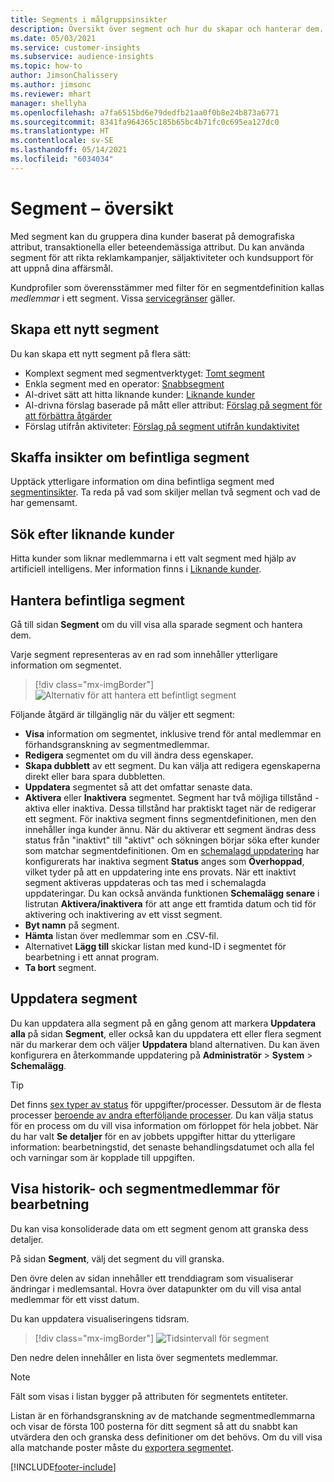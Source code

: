 ```yaml
---
title: Segments i målgruppsinsikter
description: Översikt över segment och hur du skapar och hanterar dem.
ms.date: 05/03/2021
ms.service: customer-insights
ms.subservice: audience-insights
ms.topic: how-to
author: JimsonChalissery
ms.author: jimsonc
ms.reviewer: mhart
manager: shellyha
ms.openlocfilehash: a7fa6515bd6e79dedfb21aa0f0b8e24b873a6771
ms.sourcegitcommit: 8341fa964365c185b65bc4b71fc0c695ea127dc0
ms.translationtype: HT
ms.contentlocale: sv-SE
ms.lasthandoff: 05/14/2021
ms.locfileid: "6034034"
---
```

# <a name="segments-overview"></a>Segment – översikt

Med segment kan du gruppera dina kunder baserat på demografiska attribut, transaktionella eller beteendemässiga attribut. Du kan använda segment för att rikta reklamkampanjer, säljaktiviteter och kundsupport för att uppnå dina affärsmål.

Kundprofiler som överensstämmer med filter för en segmentdefinition kallas *medlemmar* i ett segment. Vissa [servicegränser](service-limits.md) gäller.

## <a name="create-a-new-segment"></a>Skapa ett nytt segment

Du kan skapa ett nytt segment på flera sätt: 

- Komplext segment med segmentverktyget: [Tomt segment](segment-builder.md#create-a-new-segment)
- Enkla segment med en operator: [Snabbsegment](segment-builder.md#quick-segments)
- AI-drivet sätt att hitta liknande kunder: [Liknande kunder](find-similar-customer-segments.md)
- AI-drivna förslag baserade på mått eller attribut: [Förslag på segment för att förbättra åtgärder](suggested-segments.md)
- Förslag utifrån aktiviteter: [Förslag på segment utifrån kundaktivitet](suggested-segments-activity.md)

## <a name="get-insights-on-existing-segments"></a>Skaffa insikter om befintliga segment

Upptäck ytterligare information om dina befintliga segment med [segmentinsikter](segment-insights.md). Ta reda på vad som skiljer mellan två segment och vad de har gemensamt.

## <a name="find-similar-customers"></a>Sök efter liknande kunder

Hitta kunder som liknar medlemmarna i ett valt segment med hjälp av artificiell intelligens. Mer information finns i [Liknande kunder](find-similar-customer-segments.md).

## <a name="manage-existing-segments"></a>Hantera befintliga segment

Gå till sidan **Segment** om du vill visa alla sparade segment och hantera dem.

Varje segment representeras av en rad som innehåller ytterligare information om segmentet.

> [!div class="mx-imgBorder"]
> ![Alternativ för att hantera ett befintligt segment](media/segments-selected-segment.png "Alternativ för att hantera ett befintligt segment")

Följande åtgärd är tillgänglig när du väljer ett segment:

- **Visa** information om segmentet, inklusive trend för antal medlemmar en förhandsgranskning av segmentmedlemmar.
- **Redigera** segmentet om du vill ändra dess egenskaper.
- **Skapa dubblett** av ett segment. Du kan välja att redigera egenskaperna direkt eller bara spara dubbletten.
- **Uppdatera** segmentet så att det omfattar senaste data.
- **Aktivera** eller **Inaktivera** segmentet. Segment har två möjliga tillstånd - aktiva eller inaktiva. Dessa tillstånd har praktiskt taget när de redigerar ett segment. För inaktiva segment finns segmentdefinitionen, men den innehåller inga kunder ännu. När du aktiverar ett segment ändras dess status från "inaktivt" till "aktivt" och sökningen börjar söka efter kunder som matchar segmentdefinitionen. Om en [schemalagd uppdatering](system.md#schedule-tab) har konfigurerats har inaktiva segment **Status** anges som **Överhoppad**, vilket tyder på att en uppdatering inte ens provats. När ett inaktivt segment aktiveras uppdateras och tas med i schemalagda uppdateringar.
  Du kan också använda funktionen **Schemalägg senare** i listrutan **Aktivera/inaktivera** för att ange ett framtida datum och tid för aktivering och inaktivering av ett visst segment.
- **Byt namn** på segment.
- **Hämta** listan över medlemmar som en .CSV-fil.
- Alternativet **Lägg till** skickar listan med kund-ID i segmentet för bearbetning i ett annat program.
- **Ta bort** segment.

## <a name="refresh-segments"></a>Uppdatera segment

Du kan uppdatera alla segment på en gång genom att markera **Uppdatera alla** på sidan **Segment**, eller också kan du uppdatera ett eller flera segment när du markerar dem och väljer **Uppdatera** bland alternativen. Du kan även konfigurera en återkommande uppdatering på **Administratör** > **System** > **Schemalägg**.

> [!TIP]
> Det finns [sex typer av status](system.md#status-types) för uppgifter/processer. Dessutom är de flesta processer [beroende av andra efterföljande processer](system.md#refresh-policies). Du kan välja status för en process om du vill visa information om förloppet för hela jobbet. När du har valt **Se detaljer** för en av jobbets uppgifter hittar du ytterligare information: bearbetningstid, det senaste behandlingsdatumet och alla fel och varningar som är kopplade till uppgiften.

## <a name="view-processing-history-and-segment-members"></a>Visa historik- och segmentmedlemmar för bearbetning

Du kan visa konsoliderade data om ett segment genom att granska dess detaljer.

På sidan **Segment**, välj det segment du vill granska.

Den övre delen av sidan innehåller ett trenddiagram som visualiserar ändringar i medlemsantal. Hovra över datapunkter om du vill visa antal medlemmar för ett visst datum.

Du kan uppdatera visualiseringens tidsram.

> [!div class="mx-imgBorder"]
> ![Tidsintervall för segment](media/segment-time-range.png "Tidsintervall för segment")

Den nedre delen innehåller en lista över segmentets medlemmar.

> [!NOTE]
> Fält som visas i listan bygger på attributen för segmentets entiteter.
>
>Listan är en förhandsgranskning av de matchande segmentmedlemmarna och visar de första 100 posterna för ditt segment så att du snabbt kan utvärdera den och granska dess definitioner om det behövs. Om du vill visa alla matchande poster måste du [exportera segmentet](export-destinations.md).

[!INCLUDE[footer-include](../includes/footer-banner.md)] 
